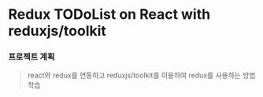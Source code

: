 # Redux TODoList on React with reduxjs/toolkit

### 프로젝트 계획

> react와 redux를 연동하고 reduxjs/toolkit를 이용하여 redux를 사용하는 방법 학습
